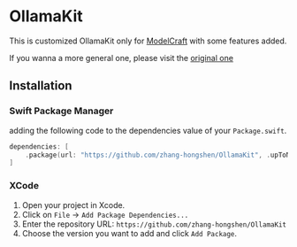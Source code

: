 # OllamaKit

This is customized OllamaKit only for [ModelCraft](https://github.com/zhang-hongshen/ModelCraft) with some features added.

If you wanna a more general one, please visit the [original one](https://github.com/kevinhermawan/OllamaKit)

## Installation

### Swift Package Manager

adding the following code to the dependencies value of your `Package.swift`.

```swift
dependencies: [
    .package(url: "https://github.com/zhang-hongshen/OllamaKit", .upToNextMajor(from: "1.0.1"))
]
```

### XCode

1. Open your project in Xcode.
2. Click on `File` -> `Add Package Dependencies...`
3. Enter the repository URL: `https://github.com/zhang-hongshen/OllamaKit`
4. Choose the version you want to add and click `Add Package`.
